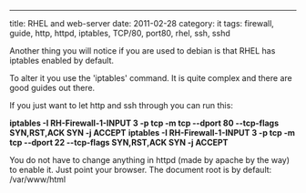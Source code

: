 ---
title: RHEL and web-server
date: 2011-02-28
category: it
tags: firewall, guide, http, httpd, iptables, TCP/80, port80, rhel, ssh, sshd

Another thing you will notice if you are used to debian is that RHEL has iptables enabled by default.

To alter it you use the 'iptables' command. It is quite complex and there are good guides out there.

If you just want to let http and ssh through you can run this:

**iptables -I RH-Firewall-1-INPUT 3 -p tcp -m tcp --dport 80 --tcp-flags SYN,RST,ACK SYN -j ACCEPT** **iptables -I RH-Firewall-1-INPUT 3 -p tcp -m tcp --dport 22 --tcp-flags SYN,RST,ACK SYN -j ACCEPT**

You do not have to change anything in httpd (made by apache by the way) to enable it. Just point your browser. The document root is by default: /var/www/html

